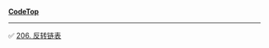
**[CodeTop](https://codetop.cc/home)**


------

✅ [206. 反转链表](https://leetcode-cn.com/problems/reverse-linked-list/) 



